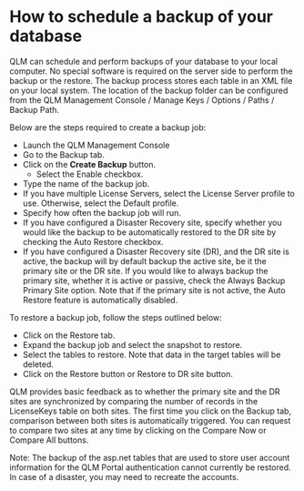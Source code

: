 # How to schedule a backup of your database

QLM can schedule and perform backups of your database to your local computer. No special software is required on the server side to perform the backup or the restore. The backup process stores each table in an XML file on your local system. The location of the backup folder can be configured from the QLM Management Console / Manage Keys / Options / Paths / Backup Path.

Below are the steps required to create a backup job:

* Launch the QLM Management Console
* Go to the Backup tab.
* Click on the **Create Backup** button.
  * Select the Enable checkbox.
* Type the name of the backup job.
* If you have multiple License Servers, select the License Server profile to use. Otherwise, select the Default profile.
* Specify how often the backup job will run.
* If you have configured a Disaster Recovery site, specify whether you would like the backup to be automatically restored to the DR site by checking the Auto Restore checkbox.
* If you have configured a Disaster Recovery site (DR), and the DR site is active, the backup will by default backup the active site, be it the primary site or the DR site. If you would like to always backup the primary site, whether it is active or passive, check the Always Backup Primary Site option. Note that if the primary site is not active, the Auto Restore feature is automatically disabled.

To restore a backup job, follow the steps outlined below:

* Click on the Restore tab.
* Expand the backup job and select the snapshot to restore.
* Select the tables to restore. Note that data in the target tables will be deleted.
* Click on the Restore button or Restore to DR site button.

QLM provides basic feedback as to whether the primary site and the DR sites are synchronized by comparing the number of records in the LicenseKeys table on both sites. The first time you click on the Backup tab, comparison between both sites is automatically triggered. You can request to compare two sites at any time by clicking on the Compare Now or Compare All buttons.

Note: The backup of the asp.net tables that are used to store user account information for the QLM Portal authentication cannot currently be restored. In case of a disaster, you may need to recreate the accounts.
